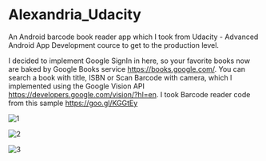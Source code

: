 # Alexandria_Udacity

An Android barcode book reader app which I took from Udacity - Advanced Android App Development cource to get to the production level.

I decided to implement Google SignIn in here, so your favorite books now are baked by Google Books service https://books.google.com/.
You can search a book with title, ISBN or Scan Barcode with camera,
which I implemented using the Google Vision API https://developers.google.com/vision/?hl=en.
I took Barcode reader code from this sample https://goo.gl/KGGtEy

![1](http://i.imgur.com/AxgY7h4.png?1)

![2](http://i.imgur.com/KENM1zj.png?1)

![3](http://i.imgur.com/TmXhukN.png?1)
